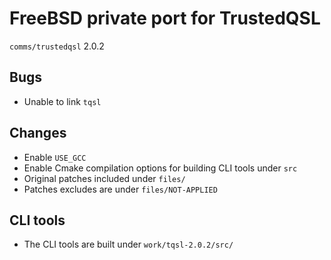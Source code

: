 # FreeBSD private port for TrustedQSL

`comms/trustedqsl` 2.0.2

## Bugs

* Unable to link `tqsl`

## Changes

* Enable `USE_GCC`
* Enable Cmake compilation options for building CLI tools under `src`
* Original patches included under `files/`
* Patches excludes are under `files/NOT-APPLIED`

## CLI tools

* The CLI tools are built under `work/tqsl-2.0.2/src/`


